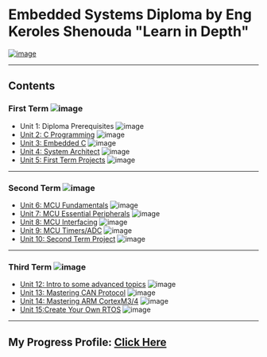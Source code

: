# Embedded Systems Diploma by Eng Keroles Shenouda "Learn in Depth"

[![image](https://drive.google.com/uc?export=view&id=1Bcpl5OGMCVsqHlF52MFKXuOHNEaKHi92)](https://www.learn-in-depth.com/online-diploma/mahameda.naby@gmail.com)

---

## Contents

### First Term ![image](https://progress-bar.dev/100/?title=Done)

- Unit 1: Diploma Prerequisites ![image](https://progress-bar.dev/100/?title=No_Assignments&color=bababa)
- [Unit 2: C Programming]() ![image](https://progress-bar.dev/100/)
- [Unit 3: Embedded C]() ![image](https://progress-bar.dev/100/)
- [Unit 4: System Architect]() ![image](https://progress-bar.dev/100/)
- [Unit 5: First Term Projects]() ![image](https://progress-bar.dev/100/)

---

### Second Term ![image](https://progress-bar.dev/100/?title=Done)

- [Unit 6: MCU Fundamentals]() ![image](https://progress-bar.dev/100/)
- [Unit 7: MCU Essential Peripherals]() ![image](https://progress-bar.dev/100/)
- [Unit 8: MCU Interfacing]() ![image](https://progress-bar.dev/100/)
- [Unit 9: MCU Timers/ADC]() ![image](https://progress-bar.dev/100/)
- [Unit 10: Second Term Project](https://github.com/Abnaby/EmbeddedSystemsDiploma/tree/main/Unit_10_SecondTermProject) ![image](https://progress-bar.dev/100/)


---

### Third Term ![image](https://progress-bar.dev/75)

- [Unit 12: Intro to some advanced topics]() ![image](https://progress-bar.dev/0/)
- [Unit 13: Mastering CAN Protocol](https://github.com/Abnaby/EmbeddedSystemsDiploma/tree/main/Unit_13_CAN) ![image](https://progress-bar.dev/100/)
- [Unit 14: Mastering ARM CortexM3/4](https://github.com/Abnaby/EmbeddedSystemsDiploma/tree/main/Unit_14) ![image](https://progress-bar.dev/100/)
- [Unit 15:Create Your Own RTOS](https://github.com/Abnaby/EmbeddedSystemsDiploma/tree/main/Unit_15_RTOS/MRTOS) ![image](https://progress-bar.dev/100/)

---
## My Progress Profile: [Click Here](https://www.learn-in-depth.com/online-diploma/mahameda.naby@gmail.com)
